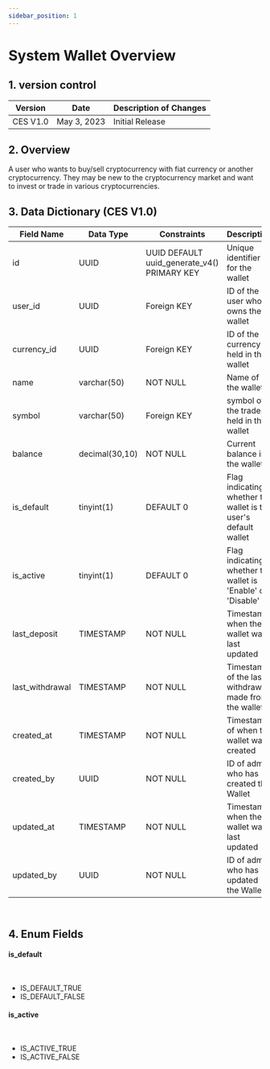 ```yaml
---
sidebar_position: 1
---
```


# System Wallet Overview

## 1. version control

| Version  | Date        | Description of Changes |
| -------- | ----------- | ---------------------- |
| CES V1.0 | May 3, 2023 | Initial Release        |

## 2. Overview

A user who wants to buy/sell cryptocurrency with fiat currency or another
cryptocurrency. They may be new to the cryptocurrency market and want to invest or trade in
various cryptocurrencies.

## 3. Data Dictionary (CES V1.0)

| Field Name      | Data Type      | Constraints                                 | Description                                                     |
| --------------- | -------------- | ------------------------------------------- | --------------------------------------------------------------- |
| id              | UUID           | UUID DEFAULT uuid_generate_v4() PRIMARY KEY | Unique identifier for the wallet                                |
| user_id         | UUID           | Foreign KEY                                 | ID of the user who owns the wallet                              |
| currency_id     | UUID           | Foreign KEY                                 | ID of the currency held in the wallet                           |
| name            | varchar(50)    | NOT NULL                                    | Name of the wallet                                              |
| symbol          | varchar(50)    | Foreign KEY                                 | symbol of the trades held in the wallet                         |
| balance         | decimal(30,10) | NOT NULL                                    | Current balance in the wallet                                   |
| is_default      | tinyint(1)     | DEFAULT 0                                   | Flag indicating whether the wallet is the user's default wallet |
| is_active       | tinyint(1)     | DEFAULT 0                                   | Flag indicating whether the wallet is 'Enable' or 'Disable'     |
| last_deposit    | TIMESTAMP      | NOT NULL                                    | Timestamp when the wallet was last updated                      |
| last_withdrawal | TIMESTAMP      | NOT NULL                                    | Timestamp of the last withdrawal made from the wallet           |
| created_at      | TIMESTAMP      | NOT NULL                                    | Timestamp of when the wallet was created                        |
| created_by      | UUID           | NOT NULL                                    | ID of admin who has created the Wallet                          |
| updated_at      | TIMESTAMP      | NOT NULL                                    | Timestamp when the wallet was last updated                      |
| updated_by      | UUID           | NOT NULL                                    | ID of admin who has updated the Wallet                          |

`
`

## 4. Enum Fields

#### **is_default**

&nbsp;

- IS_DEFAULT_TRUE
- IS_DEFAULT_FALSE

#### **is_active**

&nbsp;

- IS_ACTIVE_TRUE
- IS_ACTIVE_FALSE
